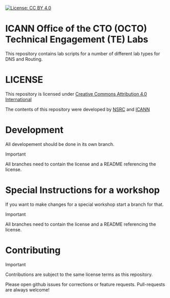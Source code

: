 [![License: CC BY 4.0](https://img.shields.io/badge/License-CC%20BY%204.0-lightgrey.svg)](https://creativecommons.org/licenses/by/4.0/)

# ICANN Office of the CTO (OCTO) Technical Engagement (TE) Labs

This repository contains lab scripts for a number of different lab types for DNS and Routing.

# LICENSE

This repository is licensed under [Creative Commons Attribution 4.0 International](https://creativecommons.org/licenses/by/4.0)

The contents of this repository were developed by [NSRC](https://nsrc.org) and [ICANN](https://icann.org)


# Development

All developement should be done in its own branch.

> [!IMPORTANT]
> All branches need to contain the license and a README referencing the license.

# Special Instructions for a workshop

If you want to make changes for a special workshop start a branch for that.

> [!IMPORTANT]
> All branches need to contain the license and a README referencing the license.

# Contributing

> [!IMPORTANT]
> Contributions are subject to the same license terms as this repository.

Please open github issues for corrections or feature requests.
Pull-requests are always welcome!

